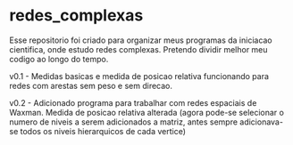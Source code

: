 # redes_complexas

Esse repositorio foi criado para organizar meus programas da iniciacao cientifica, onde estudo redes complexas.
Pretendo dividir melhor meu codigo ao longo do tempo.


v0.1 - Medidas basicas e medida de posicao relativa funcionando para redes com arestas sem peso e sem direcao.

v0.2 - Adicionado programa para trabalhar com redes espaciais de Waxman. Medida de posicao relativa alterada (agora pode-se selecionar o numero de niveis a serem adicionados a matriz, antes sempre adicionava-se todos os niveis hierarquicos de cada vertice)
